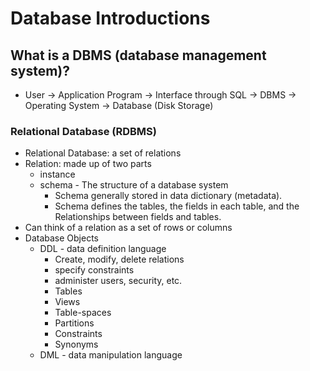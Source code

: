 # Database Introductions
## What is a DBMS (database management system)?
- User -> Application Program -> Interface through SQL -> DBMS -> Operating System -> Database (Disk Storage)
### Relational Database (RDBMS)
- Relational Database: a set of relations
- Relation: made up of two parts
	- instance
	- schema - The structure of a database system
		- Schema generally stored in data dictionary (metadata). 
		- Schema defines the tables, the fields in each table, and the Relationships between fields and tables.
- Can think of a relation as a set of rows or columns
- Database Objects
	- DDL - data definition language
		- Create, modify, delete relations
		- specify constraints
		- administer users, security, etc.
		- Tables
		- Views
		- Table-spaces
		- Partitions
		- Constraints
		- Synonyms
	- DML - data manipulation language